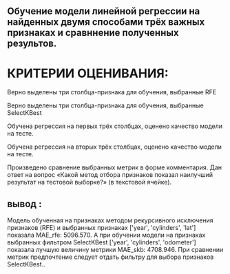 ## Обучение модели  линейной регрессии на найденных двумя способами трёх важных признаках и сравннение полученных результов.

# КРИТЕРИИ ОЦЕНИВАНИЯ:
Верно выделены три столбца-признака для обучения, выбранные RFE


Верно выделены три столбца-признака для обучения, выбранные SelectKBest

Обучена регрессия на первых трёх столбцах, оценено качество модели на тесте.

Обучена регрессия на вторых трёх столбцах, оценено качество модели на тесте.

Произведено сравнение выбранных метрик в форме комментария. Дан ответ на вопрос «Какой метод отбора признаков показал наилучший результат на тестовой выборке?» (в текстовой ячейке).


##  вывод :
 Модель обученная на признаках методом рекурсивного исключения признаков (RFE) и выбранных признаках ['year', 'cylinders', 'lat'] показала MAE_rfe: 5096.570. А при обучении модели на признаках выбранных фильтром SelectKBest ['year', 'cylinders', 'odometer'] показала лучшую величину метрики MAE_skb: 4708.946. При сравнении метрик предпочтение следует отдать фильтру для выбора признаков SelectKBest..